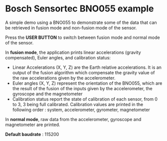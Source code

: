 # Bosch Sensortec BNO055 example


A simple demo using a BNO055 to demonstrate some of the data that can be retrieved in fusion mode
and non-fusion mode of the sensor.

Press the **USER BUTTON** to switch between fusion mode and normal mode of the sensor.

In **fusion mode**, the application prints linear accelerations (gravity compensated), Euler
angles, and calibration status:

* Linear Accelerations (X, Y, Z) are the Earth relative accelerations. It is an output of the fusion
  algorithm which compensate the gravity value of the raw accelerations given by the accelerometer.
* Euler angles (X, Y, Z) represent the orientation of the BNO055, which are the result
  of the fusion of the inputs given by the accelerometer, the gyroscope and the
  magnetometer
* Calibration status report the state of calibration of each sensor, from 0 to
  3, 3 being full calibrated. Calibration values are printed in the following
  order : system, accelerometer, gyrometer, magnetometer

In **normal mode**, raw data from the accelerometer, gyroscope and magnetometer are printed.

**Default baudrate** : 115200
